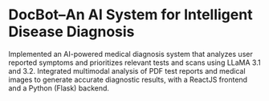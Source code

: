 # DocBot–An AI System for Intelligent Disease Diagnosis
Implemented an AI-powered medical diagnosis system that analyzes user reported symptoms and prioritizes relevant tests and scans using LLaMA 3.1 and 3.2. Integrated multimodal analysis of PDF test reports and medical images to generate accurate diagnostic results, with a ReactJS frontend and a Python (Flask) backend.
